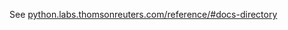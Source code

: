 See [python.labs.thomsonreuters.com/reference/#docs-directory](https://python.labs.thomsonreuters.com/reference/#docs-directory)
